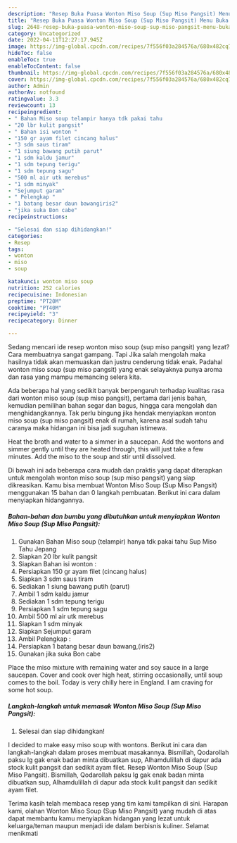 ```yaml
---
description: "Resep Buka Puasa Wonton Miso Soup (Sup Miso Pangsit) Menu Buka Puas"
title: "Resep Buka Puasa Wonton Miso Soup (Sup Miso Pangsit) Menu Buka Puas"
slug: 2648-resep-buka-puasa-wonton-miso-soup-sup-miso-pangsit-menu-buka-puas
category: Uncategorized
date: 2022-04-11T12:27:17.945Z
image: https://img-global.cpcdn.com/recipes/7f556f03a284576a/680x482cq70/wonton-miso-soup-sup-miso-pangsit-foto-resep-utama.jpg
hideToc: false
enableToc: true
enableTocContent: false
thumbnail: https://img-global.cpcdn.com/recipes/7f556f03a284576a/680x482cq70/wonton-miso-soup-sup-miso-pangsit-foto-resep-utama.jpg
cover: https://img-global.cpcdn.com/recipes/7f556f03a284576a/680x482cq70/wonton-miso-soup-sup-miso-pangsit-foto-resep-utama.jpg
author: Admin
authorAv: notfound
ratingvalue: 3.3
reviewcount: 13
recipeingredient:
- " Bahan Miso soup telampir hanya tdk pakai tahu                      Sup Miso Tahu Jepang"
- "20 lbr kulit pangsit"
- " Bahan isi wonton "
- "150 gr ayam filet cincang halus"
- "3 sdm saus tiram"
- "1 siung bawang putih parut"
- "1 sdm kaldu jamur"
- "1 sdm tepung terigu"
- "1 sdm tepung sagu"
- "500 ml air utk merebus"
- "1 sdm minyak"
- "Sejumput garam"
- " Pelengkap "
- "1 batang besar daun bawangiris2"
- "jika suka Bon cabe"
recipeinstructions:

- "Selesai dan siap dihidangkan!"
categories:
- Resep
tags:
- wonton
- miso
- soup

katakunci: wonton miso soup 
nutrition: 252 calories
recipecuisine: Indonesian
preptime: "PT20M"
cooktime: "PT40M"
recipeyield: "3"
recipecategory: Dinner

---
```



Sedang mencari ide resep wonton miso soup (sup miso pangsit) yang lezat? Cara membuatnya sangat gampang. Tapi Jika salah mengolah maka hasilnya tidak akan memuaskan dan justru cenderung tidak enak. Padahal wonton miso soup (sup miso pangsit) yang enak selayaknya punya aroma dan rasa yang mampu memancing selera kita.


Ada beberapa hal yang sedikit banyak berpengaruh terhadap kualitas rasa dari wonton miso soup (sup miso pangsit), pertama dari jenis bahan, kemudian pemilihan bahan segar dan bagus, hingga cara mengolah dan menghidangkannya. Tak perlu bingung jika hendak menyiapkan wonton miso soup (sup miso pangsit) enak di rumah, karena asal sudah tahu caranya maka hidangan ini bisa jadi suguhan istimewa.

Heat the broth and water to a simmer in a saucepan. Add the wontons and simmer gently until they are heated through, this will just take a few minutes. Add the miso to the soup and stir until dissolved.


Di bawah ini ada beberapa cara mudah dan praktis yang dapat diterapkan untuk mengolah wonton miso soup (sup miso pangsit) yang siap dikreasikan. Kamu bisa membuat Wonton Miso Soup (Sup Miso Pangsit) menggunakan 15 bahan dan 0 langkah pembuatan. Berikut ini cara dalam menyiapkan hidangannya.

<!--inarticleads1-->

##### Bahan-bahan dan bumbu yang dibutuhkan untuk menyiapkan Wonton Miso Soup (Sup Miso Pangsit):

1. Gunakan  Bahan Miso soup (telampir) hanya tdk pakai tahu                      Sup Miso Tahu Jepang
1. Siapkan 20 lbr kulit pangsit
1. Siapkan  Bahan isi wonton :
1. Persiapkan 150 gr ayam filet (cincang halus)
1. Siapkan 3 sdm saus tiram
1. Sediakan 1 siung bawang putih (parut)
1. Ambil 1 sdm kaldu jamur
1. Sediakan 1 sdm tepung terigu
1. Persiapkan 1 sdm tepung sagu
1. Ambil 500 ml air utk merebus
1. Siapkan 1 sdm minyak
1. Siapkan Sejumput garam
1. Ambil  Pelengkap :
1. Persiapkan 1 batang besar daun bawang,(iris2)
1. Gunakan jika suka Bon cabe


Place the miso mixture with remaining water and soy sauce in a large saucepan. Cover and cook over high heat, stirring occasionally, until soup comes to the boil. Today is very chilly here in England. I am craving for some hot soup. 

<!--inarticleads2-->

##### Langkah-langkah untuk memasak Wonton Miso Soup (Sup Miso Pangsit):


1. Selesai dan siap dihidangkan!

I decided to make easy miso soup with wontons. Berikut ini cara dan langkah-langkah dalam proses membuat masakannya. Bismillah, Qodarollah paksu lg gak enak badan minta dibuatkan sup, Alhamdulillah di dapur ada stock kulit pangsit dan sedikit ayam filet. Resep Wonton Miso Soup (Sup Miso Pangsit). Bismillah, Qodarollah paksu lg gak enak badan minta dibuatkan sup, Alhamdulillah di dapur ada stock kulit pangsit dan sedikit ayam filet. 

Terima kasih telah membaca resep yang tim kami tampilkan di sini. Harapan kami, olahan Wonton Miso Soup (Sup Miso Pangsit) yang mudah di atas dapat membantu kamu menyiapkan hidangan yang lezat untuk keluarga/teman maupun menjadi ide dalam berbisnis kuliner. Selamat menikmati
